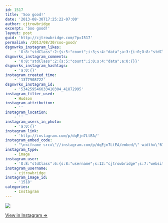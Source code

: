 ```yaml
---
id: 1517
title: 'Soo good!'
date: '2013-08-30T17:25:22-07:00'
author: cjtrowbridge
excerpt: 'Soo good!'
layout: post
guid: 'http://cjtrowbridge.com/?p=1517'
permalink: /2013/08/30/soo-good/
dsgnwrks_instagram_likes:
    - 'O:8:"stdClass":2:{s:5:"count";i:3;s:4:"data";a:3:{i:0;O:8:"stdClass":4:{s:8:"username";s:14:"mz.magalicious";s:15:"profile_picture";s:107:"https://igcdn-photos-f-a.akamaihd.net/hphotos-ak-xaf1/t51.2885-19/10899522_365427493639853_2015522288_a.jpg";s:2:"id";s:8:"40968953";s:9:"full_name";s:30:"maggie #RNWCLV Raiders Dodgers";}i:1;O:8:"stdClass":4:{s:8:"username";s:12:"hot_shot_abe";s:15:"profile_picture";s:107:"https://igcdn-photos-e-a.akamaihd.net/hphotos-ak-xfa1/t51.2885-19/10848104_386086334888132_1647617465_a.jpg";s:2:"id";s:9:"369780910";s:9:"full_name";s:14:"Mattabrahamian";}i:2;O:8:"stdClass":4:{s:8:"username";s:5:"lej0e";s:15:"profile_picture";s:108:"https://igcdn-photos-c-a.akamaihd.net/hphotos-ak-xaf1/t51.2885-19/10844221_1540993866157826_1442431864_a.jpg";s:2:"id";s:9:"408353670";s:9:"full_name";s:9:"Joe Angel";}}}'
dsgnwrks_instagram_comments:
    - 'O:8:"stdClass":2:{s:5:"count";i:0;s:4:"data";a:0:{}}'
dsgnwrks_instagram_hashtags:
    - 'a:0:{}'
instagram_created_time:
    - '1377908722'
dsgnwrks_instagram_id:
    - '534259546033410304_41872995'
instagram_filter_used:
    - Hudson
instagram_attribution:
    - ''
instagram_location:
    - ''
instagram_users_in_photo:
    - 'a:0:{}'
instagram_link:
    - 'http://instagram.com/p/dqEjn7LtEA/'
instagram_embed_code:
    - "\n<iframe src=\"//instagram.com/p/dqEjn7LtEA/embed/\" width=\"612\" height=\"710\" frameborder=\"0\" scrolling=\"no\" allowtransparency=\"true\"></iframe>\n"
instagram_type:
    - image
instagram_user:
    - 'O:8:"stdClass":6:{s:8:"username";s:12:"cjtrowbridge";s:7:"website";s:0:"";s:15:"profile_picture";s:103:"https://igcdn-photos-f-a.akamaihd.net/hphotos-ak-xpa1/t51.2885-19/925559_452430704897917_67836701_a.jpg";s:9:"full_name";s:13:"CJ Trowbridge";s:3:"bio";s:0:"";s:2:"id";s:8:"41872995";}'
instagram_username:
    - cjtrowbridge
instagram_image_id:
    - '1518'
categories:
    - Instagram
---
```


[![](http://blog.cjtrowbridge.com/wp-content/uploads/2013/08/d2f52a0c11d311e3869422000a1deb63_7.jpg)](http://instagram.com/p/dqEjn7LtEA/)

[View in Instagram ⇒](http://instagram.com/p/dqEjn7LtEA/)